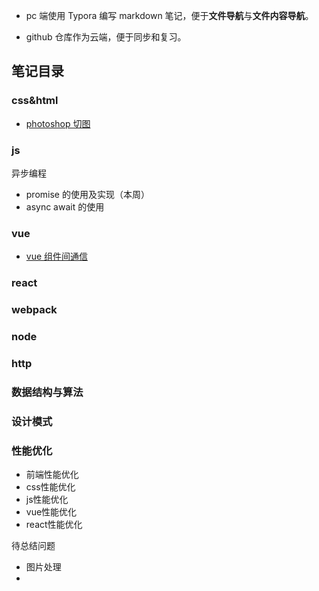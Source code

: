 - pc 端使用 Typora 编写 markdown 笔记，便于**文件导航**与**文件内容导航**。

- github 仓库作为云端，便于同步和复习。

## 笔记目录

### css&html

- [photoshop 切图](https://github.com/littlebirdflying/Blog/blob/master/css%26html/%E5%88%87%E5%9B%BE.md)

### js

异步编程

- promise 的使用及实现（本周）
- async await 的使用

### vue

- [vue 组件间通信](./vue.js/1.vue组件通信.md)

  

### react

### webpack

### node

### http

### 数据结构与算法

### 设计模式

### 性能优化

- 前端性能优化
- css性能优化
- js性能优化
- vue性能优化
- react性能优化

待总结问题

- 图片处理
- 


